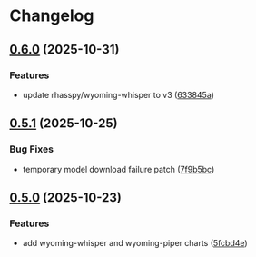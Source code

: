 # Changelog

## [0.6.0](https://github.com/mikesmitty/wyoming-helm/compare/wyoming-whisper-v0.5.1...wyoming-whisper-v0.6.0) (2025-10-31)


### Features

* update rhasspy/wyoming-whisper to v3 ([633845a](https://github.com/mikesmitty/wyoming-helm/commit/633845a52f025fb1c9cf37c9c0a158b96eb92864))

## [0.5.1](https://github.com/mikesmitty/wyoming-helm/compare/wyoming-whisper-v0.5.0...wyoming-whisper-v0.5.1) (2025-10-25)


### Bug Fixes

* temporary model download failure patch ([7f9b5bc](https://github.com/mikesmitty/wyoming-helm/commit/7f9b5bcfebf35d0227c1299c909f9e8cf7b01c0d))

## [0.5.0](https://github.com/mikesmitty/wyoming-helm/compare/wyoming-whisper-v0.4.0...wyoming-whisper-v0.5.0) (2025-10-23)


### Features

* add wyoming-whisper and wyoming-piper charts ([5fcbd4e](https://github.com/mikesmitty/wyoming-helm/commit/5fcbd4ee1371e5817032861074c6561ddc41bcfa))
